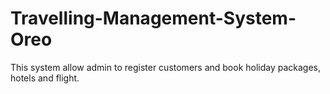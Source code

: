 # Travelling-Management-System-Oreo
This system allow admin to register customers and book holiday packages, hotels and flight.
